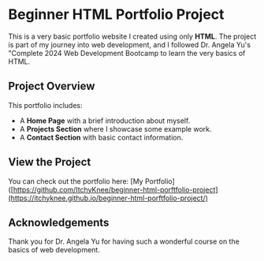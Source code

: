 # Beginner HTML Portfolio Project

This is a very basic portfolio website I created using only **HTML**. The project is part of my journey into web development, and I followed Dr. Angela Yu's "Complete 2024 Web Development Bootcamp to learn the very basics of HTML.

## Project Overview

This portfolio includes:

- A **Home Page** with a brief introduction about myself.
- A **Projects Section** where I showcase some example work.
- A **Contact Section** with basic contact information.

## View the Project

You can check out the portfolio here: [My Portfolio]([https://github.com/ItchyKnee/beginner-html-porftfolio-project](https://itchyknee.github.io/beginner-html-porftfolio-project/)

## Acknowledgements

Thank you for Dr. Angela Yu for having such a wonderful course on the basics of web development.
